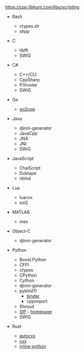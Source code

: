 https://cpp.libhunt.com/libs/scripting

- Bash
  - ctypes.sh
  - shpp
- C
  - libffi
  - SWIG
- C#
  
  - C++/CLI
  - CppSharp
  - P/Invoke
  - SWIG
- Go
  - [go2cpp](https://github.com/hajimehoshi/go2cpp)
- Java

  - djinni-generator
  - JavaCpp
  - JNA
  - JNI
  - SWIG
- JavaScript
  - ChaiScript
  - Duktape
  - nbind
- Lua
  - luacxx
  - sol2
- MATLAB

  - mex
- Object-C
  - djinni-generator
- Python

  - Boost.Python
  - CFFI
  - ctypes
  - CPython
  - Cython
  - djinni-generator
  - pybind11
    - [binder](https://github.com/RosettaCommons/binder)
    - cppimport
  - Shroud
  - [SIP](https://en.wikipedia.org/wiki/SIP_(software)) - [homepage](https://riverbankcomputing.com/software/sip/intro)
  - SWIG
- Rust
  - [autocxx](https://github.com/google/autocxx)
  - [cxx](https://github.com/dtolnay/cxx)
  - [inline-python](https://github.com/fusion-engineering/inline-python)

